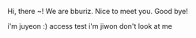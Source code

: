 Hi, there ~!
We are bburiz.
Nice to meet you.
Good bye!

i'm juyeon :)
access test
i'm jiwon don't look at me
